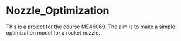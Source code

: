 # Nozzle_Optimization
This is a project for the course ME46060. The aim is to make a simple optimization model for a rocket nozzle. 
